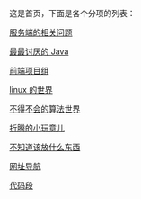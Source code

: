 <!-- --- title:首页 -->

这是首页，下面是各个分项的列表：

[服务端的相关问题](server/list)

[最最讨厌的 Java](java/list)

[前端项目组](front/list)

[linux 的世界](linux/list)

[不得不会的算法世界](algorithms/list)

[折腾的小玩意儿](vendor/list)

[不知道该放什么东西](other/list)

[网址导航](nav/list)

[代码段](codesnap/list)
